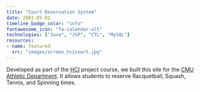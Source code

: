```yaml
---
title: "Court Reservation System"
date: 2001-05-01
timeline_badge_color: "info"
fontawesome_icon: "fa-calendar-alt"
technologies: ["Java", "JSP", "CTL", "MySQL"]
resources:
- name: featured
  src: "images/screen_hcicourt.jpg"
---
```


Developed as part of the <a href="https://hcii.cmu.edu/">HCI</a> project course, we built this site for the
<a href="http://athletics.cmu.edu/">CMU Athletic Department</a>.
It allows students to reserve Racquetball, Squash, Tennis, and Spinning times.